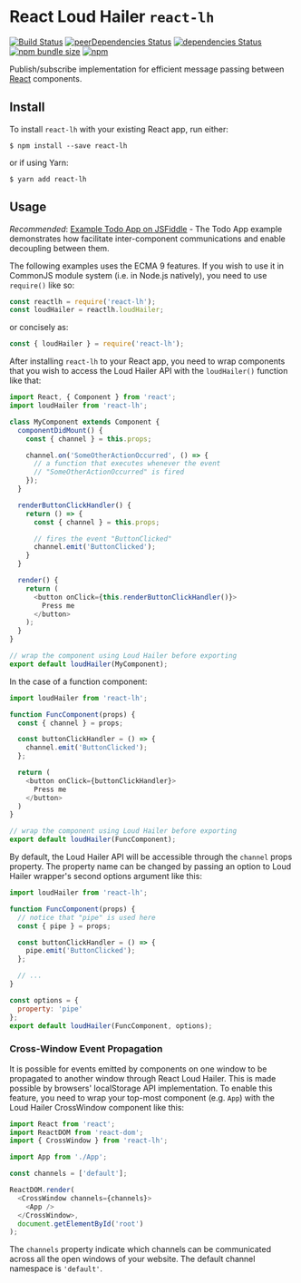 # React Loud Hailer `react-lh`

[![Build Status](https://travis-ci.org/mauris/react-lh.svg?branch=master)](https://travis-ci.org/mauris/react-lh) [![peerDependencies Status](https://david-dm.org/mauris/react-lh/peer-status.svg)](https://david-dm.org/mauris/react-lh?type=peer) [![dependencies Status](https://david-dm.org/mauris/react-lh/status.svg)](https://david-dm.org/mauris/react-lh) [![npm bundle size](https://img.shields.io/bundlephobia/min/react-lh.svg?style=popout)](https://www.npmjs.com/package/react-lh) [![npm](https://img.shields.io/npm/dt/react-lh.svg?style=popout)](https://www.npmjs.com/package/react-lh)

Publish/subscribe implementation for efficient message passing between [React](https://reactjs.org/) components.

## Install

To install `react-lh` with your existing React app, run either:

    $ npm install --save react-lh

or if using Yarn:

    $ yarn add react-lh

## Usage

*Recommended*: [Example Todo App on JSFiddle](https://jsfiddle.net/mauris/bzwm9f0n/) - The Todo App example demonstrates how facilitate inter-component communications and enable decoupling between them.

The following examples uses the ECMA 9 features. If you wish to use it in CommonJS module system (i.e. in Node.js natively), you need to use `require()` like so:

````javascript
const reactlh = require('react-lh');
const loudHailer = reactlh.loudHailer;
````

or concisely as:

````javascript
const { loudHailer } = require('react-lh');
````

After installing `react-lh` to your React app, you need to wrap components that you wish to access the Loud Hailer API with the `loudHailer()` function like that:

````javascript
import React, { Component } from 'react';
import loudHailer from 'react-lh';

class MyComponent extends Component {
  componentDidMount() {
    const { channel } = this.props;

    channel.on('SomeOtherActionOccurred', () => {
      // a function that executes whenever the event
      // "SomeOtherActionOccurred" is fired
    });
  }

  renderButtonClickHandler() {
    return () => {
      const { channel } = this.props;

      // fires the event "ButtonClicked"
      channel.emit('ButtonClicked');
    }
  }

  render() {
    return (
      <button onClick={this.renderButtonClickHandler()}>
        Press me
      </button>
    );
  }
}

// wrap the component using Loud Hailer before exporting
export default loudHailer(MyComponent);
````

In the case of a function component:

````javascript
import loudHailer from 'react-lh';

function FuncComponent(props) {
  const { channel } = props;

  const buttonClickHandler = () => {
    channel.emit('ButtonClicked');
  };

  return (
    <button onClick={buttonClickHandler}>
      Press me
    </button>
  )
}

// wrap the component using Loud Hailer before exporting
export default loudHailer(FuncComponent);
````

By default, the Loud Hailer API will be accessible through the `channel` props property. The property name can be changed by passing an option to Loud Hailer wrapper's second options argument like this:

````javascript
import loudHailer from 'react-lh';

function FuncComponent(props) {
  // notice that "pipe" is used here
  const { pipe } = props;

  const buttonClickHandler = () => {
    pipe.emit('ButtonClicked');
  };

  // ...
}

const options = {
  property: 'pipe'
};
export default loudHailer(FuncComponent, options);
````

### Cross-Window Event Propagation

It is possible for events emitted by components on one window to be propagated to another window through React Loud Hailer. This is made possible by browsers' localStorage API implementation. To enable this feature, you need to wrap your top-most component (e.g. `App`) with the Loud Hailer CrossWindow component like this:

````javascript
import React from 'react';
import ReactDOM from 'react-dom';
import { CrossWindow } from 'react-lh';

import App from './App';

const channels = ['default'];

ReactDOM.render(
  <CrossWindow channels={channels}>
    <App />
  </CrossWindow>,
  document.getElementById('root')
);
````

The `channels` property indicate which channels can be communicated across all the open windows of your website. The default channel namespace is `'default'`.
